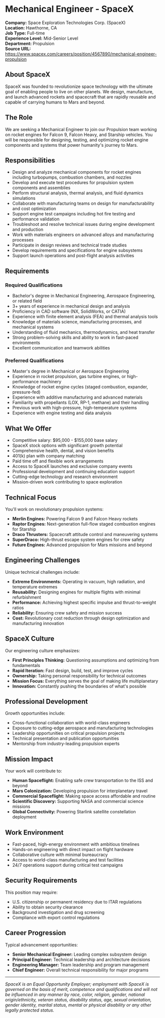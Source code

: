 # Mechanical Engineer - SpaceX

**Company:** Space Exploration Technologies Corp. (SpaceX)  
**Location:** Hawthorne, CA  
**Job Type:** Full-time  
**Experience Level:** Mid-Senior Level  
**Department:** Propulsion  
**Source URL:** https://www.spacex.com/careers/position/4567890/mechanical-engineer-propulsion

## About SpaceX

SpaceX was founded to revolutionize space technology with the ultimate goal of enabling people to live on other planets. We design, manufacture, and launch advanced rockets and spacecraft that are rapidly reusable and capable of carrying humans to Mars and beyond.

## The Role

We are seeking a Mechanical Engineer to join our Propulsion team working on rocket engines for Falcon 9, Falcon Heavy, and Starship vehicles. You will be responsible for designing, testing, and optimizing rocket engine components and systems that power humanity's journey to Mars.

## Responsibilities

- Design and analyze mechanical components for rocket engines including turbopumps, combustion chambers, and nozzles
- Develop and execute test procedures for propulsion system components and assemblies
- Perform structural analysis, thermal analysis, and fluid dynamics simulations
- Collaborate with manufacturing teams on design for manufacturability and cost optimization
- Support engine test campaigns including hot fire testing and performance validation
- Troubleshoot and resolve technical issues during engine development and production
- Work with materials engineers on advanced alloys and manufacturing processes
- Participate in design reviews and technical trade studies
- Develop requirements and specifications for engine subsystems
- Support launch operations and post-flight analysis activities

## Requirements

### Required Qualifications
- Bachelor's degree in Mechanical Engineering, Aerospace Engineering, or related field
- 3+ years of experience in mechanical design and analysis
- Proficiency in CAD software (NX, SolidWorks, or CATIA)
- Experience with finite element analysis (FEA) and thermal analysis tools
- Knowledge of materials science, manufacturing processes, and mechanical systems
- Understanding of fluid mechanics, thermodynamics, and heat transfer
- Strong problem-solving skills and ability to work in fast-paced environments
- Excellent communication and teamwork abilities

### Preferred Qualifications
- Master's degree in Mechanical or Aerospace Engineering
- Experience in rocket propulsion, gas turbine engines, or high-performance machinery
- Knowledge of rocket engine cycles (staged combustion, expander, pressure-fed)
- Experience with additive manufacturing and advanced materials
- Familiarity with propellants (LOX, RP-1, methane) and their handling
- Previous work with high-pressure, high-temperature systems
- Experience with engine testing and data analysis

## What We Offer

- Competitive salary: $95,000 - $155,000 base salary
- SpaceX stock options with significant growth potential
- Comprehensive health, dental, and vision benefits
- 401(k) plan with company matching
- Paid time off and flexible work arrangements
- Access to SpaceX launches and exclusive company events
- Professional development and continuing education support
- Cutting-edge technology and research environment
- Mission-driven work contributing to space exploration

## Technical Focus

You'll work on revolutionary propulsion systems:
- **Merlin Engines:** Powering Falcon 9 and Falcon Heavy rockets
- **Raptor Engines:** Next-generation full-flow staged combustion engines for Starship
- **Draco Thrusters:** Spacecraft attitude control and maneuvering systems
- **SuperDraco:** High-thrust escape system engines for crew safety
- **Future Engines:** Advanced propulsion for Mars missions and beyond

## Engineering Challenges

Unique technical challenges include:
- **Extreme Environments:** Operating in vacuum, high radiation, and temperature extremes
- **Reusability:** Designing engines for multiple flights with minimal refurbishment
- **Performance:** Achieving highest specific impulse and thrust-to-weight ratios
- **Reliability:** Ensuring crew safety and mission success
- **Cost:** Revolutionary cost reduction through design optimization and manufacturing innovation

## SpaceX Culture

Our engineering culture emphasizes:
- **First Principles Thinking:** Questioning assumptions and optimizing from fundamentals
- **Rapid Iteration:** Fast design, build, test, and improve cycles
- **Ownership:** Taking personal responsibility for technical outcomes
- **Mission Focus:** Everything serves the goal of making life multiplanetary
- **Innovation:** Constantly pushing the boundaries of what's possible

## Professional Development

Growth opportunities include:
- Cross-functional collaboration with world-class engineers
- Exposure to cutting-edge aerospace and manufacturing technologies
- Leadership opportunities on critical propulsion projects
- Technical presentation and publication opportunities
- Mentorship from industry-leading propulsion experts

## Mission Impact

Your work will contribute to:
- **Human Spaceflight:** Enabling safe crew transportation to the ISS and beyond
- **Mars Colonization:** Developing propulsion for interplanetary travel
- **Commercial Spaceflight:** Making space access affordable and routine
- **Scientific Discovery:** Supporting NASA and commercial science missions
- **Global Connectivity:** Powering Starlink satellite constellation deployment

## Work Environment

- Fast-paced, high-energy environment with ambitious timelines
- Hands-on engineering with direct impact on flight hardware
- Collaborative culture with minimal bureaucracy
- Access to world-class manufacturing and test facilities
- 24/7 operations support during critical test campaigns

## Security Requirements

This position may require:
- U.S. citizenship or permanent residency due to ITAR regulations
- Ability to obtain security clearance
- Background investigation and drug screening
- Compliance with export control regulations

## Career Progression

Typical advancement opportunities:
- **Senior Mechanical Engineer:** Leading complex subsystem design
- **Principal Engineer:** Technical leadership and architecture decisions
- **Engineering Manager:** Team leadership and program management
- **Chief Engineer:** Overall technical responsibility for major programs

---

*SpaceX is an Equal Opportunity Employer; employment with SpaceX is governed on the basis of merit, competence and qualifications and will not be influenced in any manner by race, color, religion, gender, national origin/ethnicity, veteran status, disability status, age, sexual orientation, gender identity, marital status, mental or physical disability or any other legally protected status.*